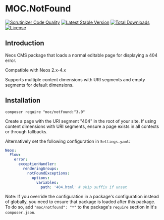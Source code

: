 MOC.NotFound
=============

[![Scrutinizer Code Quality](https://scrutinizer-ci.com/g/mocdk/MOC.NotFound/badges/quality-score.png?b=master)](https://scrutinizer-ci.com/g/mocdk/MOC.NotFound/?branch=master)
[![Latest Stable Version](https://poser.pugx.org/moc/notfound/v/stable)](https://packagist.org/packages/moc/notfound)
[![Total Downloads](https://poser.pugx.org/moc/notfound/downloads)](https://packagist.org/packages/moc/notfound)
[![License](https://poser.pugx.org/moc/notfound/license)](https://packagist.org/packages/moc/notfound)

Introduction
------------

Neos CMS package that loads a normal editable page for displaying a 404 error.

Compatible with Neos 2.x-4.x

Supports multiple content dimensions with URI segments and empty segments for default dimensions.

Installation
------------
```composer require "moc/notfound:^3.0"```

Create a page with the URI segment "404" in the root of your site. If using content dimensions with URI segments,
ensure a page exists in all contexts or through fallbacks.

Alternatively set the following configuration in ``Settings.yaml``:

```yaml
Neos:
  Flow:
    error:
      exceptionHandler:
        renderingGroups:
          notFoundExceptions:
            options:
              variables:
                path: '404.html' # skip suffix if unset
```

Note: If you override the configuration in a package's configuration instead of globally, you need to ensure that package is loaded after this package. To do so, add ``"moc/notfound": "*"`` to the package's ``require`` section in it's ``composer.json``.
